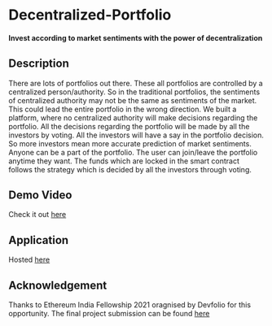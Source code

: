 # Decentralized-Portfolio

#### Invest according to market sentiments with the power of decentralization

## Description
There are lots of portfolios out there. These all portfolios are controlled by a centralized person/authority. So in the traditional portfolios, the sentiments of centralized authority may not be the same as sentiments of the market. This could lead the entire portfolio in the wrong direction. We built a platform, where no centralized authority will make decisions regarding the portfolio. All the decisions regarding the portfolio will be made by all the investors by voting. All the investors will have a say in the portfolio decision. So more investors mean more accurate prediction of market sentiments. Anyone can be a part of the portfolio. The user can join/leave the portfolio anytime they want. The funds which are locked in the smart contract follows the strategy which is decided by all the investors through voting.

## Demo Video

Check it out [here](https://www.youtube.com/watch?v=kfkeG0bBv0g)

## Application

Hosted [here](https://3qmeg.csb.app/)

## Acknowledgement

Thanks to Ethereum India Fellowship 2021 oragnised by Devfolio for this opportunity. The final project submission can be found [here](https://devfolio.co/submissions/decentralised-portfolio-4677)
